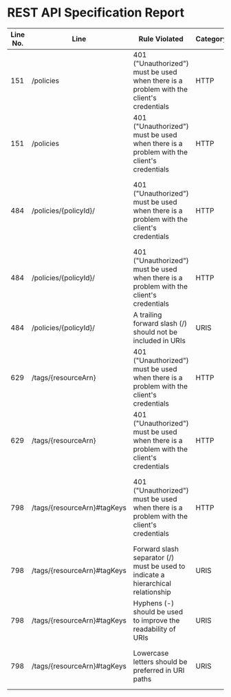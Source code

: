 REST API Specification Report
=============================
| Line No. | Line                        | Rule Violated                                                                           | Category | Severity | Rule Type       | Software Quality Attributes               | Improvement Suggestion                                                                 |
| -------- | --------------------------- | --------------------------------------------------------------------------------------- | -------- | -------- | --------------- | ----------------------------------------- | -------------------------------------------------------------------------------------- |
| 151      | /policies                   | 401 ("Unauthorized") must be used when there is a problem with the client's credentials | HTTP     | CRITICAL | STATIC, DYNAMIC | COMPATIBILITY, MAINTAINABILITY, USABILITY | Provide the 401 response in the definition of the path in the operation (here: POST)   |
| 151      | /policies                   | 401 ("Unauthorized") must be used when there is a problem with the client's credentials | HTTP     | CRITICAL | STATIC, DYNAMIC | COMPATIBILITY, MAINTAINABILITY, USABILITY | Provide the 401 response in the definition of the path in the operation (here: GET)    |
| 484      | /policies/{policyId}/       | 401 ("Unauthorized") must be used when there is a problem with the client's credentials | HTTP     | CRITICAL | STATIC, DYNAMIC | COMPATIBILITY, MAINTAINABILITY, USABILITY | Provide the 401 response in the definition of the path in the operation (here: DELETE) |
| 484      | /policies/{policyId}/       | 401 ("Unauthorized") must be used when there is a problem with the client's credentials | HTTP     | CRITICAL | STATIC, DYNAMIC | COMPATIBILITY, MAINTAINABILITY, USABILITY | Provide the 401 response in the definition of the path in the operation (here: GET)    |
| 484      | /policies/{policyId}/       | A trailing forward slash (/) should not be included in URIs                             | URIS     | ERROR    | STATIC          | MAINTAINABILITY                           | remove trailing forward slash '/' from URI                                             |
| 629      | /tags/{resourceArn}         | 401 ("Unauthorized") must be used when there is a problem with the client's credentials | HTTP     | CRITICAL | STATIC, DYNAMIC | COMPATIBILITY, MAINTAINABILITY, USABILITY | Provide the 401 response in the definition of the path in the operation (here: POST)   |
| 629      | /tags/{resourceArn}         | 401 ("Unauthorized") must be used when there is a problem with the client's credentials | HTTP     | CRITICAL | STATIC, DYNAMIC | COMPATIBILITY, MAINTAINABILITY, USABILITY | Provide the 401 response in the definition of the path in the operation (here: GET)    |
| 798      | /tags/{resourceArn}#tagKeys | 401 ("Unauthorized") must be used when there is a problem with the client's credentials | HTTP     | CRITICAL | STATIC, DYNAMIC | COMPATIBILITY, MAINTAINABILITY, USABILITY | Provide the 401 response in the definition of the path in the operation (here: DELETE) |
| 798      | /tags/{resourceArn}#tagKeys | Forward slash separator (/) must be used to indicate a hierarchical relationship        | URIS     | CRITICAL | STATIC          | MAINTAINABILITY                           | replace '#' with a forward slash '/' to indicate a hierarchical relationship           |
| 798      | /tags/{resourceArn}#tagKeys | Hyphens (-) should be used to improve the readability of URIs                           | URIS     | ERROR    | STATIC          | COMPATIBILITY, MAINTAINABILITY            | Use hyphens to improve the readability of the segments                                 |
| 798      | /tags/{resourceArn}#tagKeys | Lowercase letters should be preferred in URI paths                                      | URIS     | ERROR    | STATIC          | COMPATIBILITY, MAINTAINABILITY            | Change uppercase letters to lowercase letters                                          |